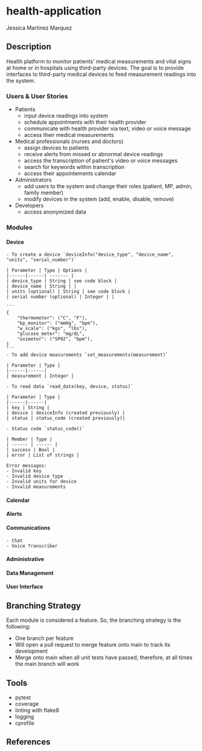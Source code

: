 # health-application

Jessica Martinez Marquez

## Description
Health platform to monitor patients' medical measurements and vital signs at home or in hospitals using third-party devices.
The goal is to provide interfaces to third-party medical devices to feed measurement readings into the system.

### Users & User Stories
- Patients
    - input device readings into system
    - schedule appointments with their health provider
    - communicate with health provider via text, video or voice message
    - access their medical measurements
- Medical professionals (nurses and doctors)
    - assign devices to patients
    - receive alerts from missed or abnormal device readings
    - access the transcription of patient's video or voice messages
    - search for keywords within transcription
    - access their appointements calendar
- Administrators
    - add users to the system and change their roles (patient, MP, admin, family member)
    - modify devices in the system (add, enable, disable, remove)
- Developers
    - access anonymized data 

### Modules
#### Device 
    - To create a device `deviceInfo("device_type", "device_name", "units", "serial_number")`

    | Parameter | Type | Options |
    |------|------| ------- |
    | device_type | String | see code block |
    | device_name | String | |
    | units (optional) | String | see code block |
    | serial number (optional) | Integer | |

    ``` 
    {
        "thermometer": ("C", "F"), 
        "bp_monitor": ("mmHg", "bpm"), 
        "w_scale": ("kgs", "lbs"), 
        "glucose_meter": "mg/dL", 
        "oximeter": ("SP02", "bpm"),
    }
    ```
    - To add device measurements `set_measurements(measurement)`

    | Parameter | Type |
    |------|------| 
    | measurement | Integer |

    - To read data `read_data(key, device, status)`

    | Parameter | Type |
    |------|------| 
    | key | String |
    | device | deviceInfo (created previously) |
    | status | status_code (created previously)| 

    - Status code `status_code()`

    | Member | Type |
    | ------ | ------ | 
    | success | Bool |
    | error | List of strings |
    
    Error messages:
    - Invalid key
    - Invalid device type
    - Invalid units for device
    - Invalid measurements

#### Calendar
#### Alerts
#### Communications
    - Chat 
    - Voice Transcriber
#### Administrative
#### Data Management
#### User Interface

## Branching Strategy
Each module is considered a feature. So, the branching strategy is the following:
- One branch per feature
- Will open a pull request to merge feature onto main to track its development
- Merge onto main when all unit tests have passed; therefore, at all times the main branch will work

## Tools
- pytest
- coverage
- linting with flake8
- logging
- cprofile

## References
